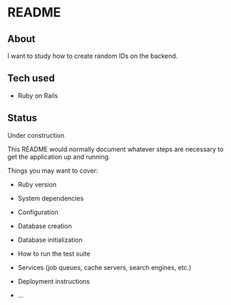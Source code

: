 # README

## About
I want to study how to create random IDs on the backend.  

## Tech used 
- Ruby on Rails 

## Status 
Under construction

This README would normally document whatever steps are necessary to get the
application up and running.

Things you may want to cover:

* Ruby version

* System dependencies

* Configuration

* Database creation

* Database initialization

* How to run the test suite

* Services (job queues, cache servers, search engines, etc.)

* Deployment instructions

* ...
